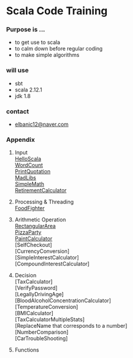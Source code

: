 # Scala Code Training

### Purpose is ...

 * to get use to scala
 * to calm down before regular coding
 * to make simple algorithms

### will use

 * sbt
 * scala 2.12.1
 * jdk 1.8

### contact

 * elbanic12@naver.com


### Appendix

 1. Input
<br>[HelloScala](https://github.com/elbanic/ScalaTraining/tree/master/helloscala)
<br>[WordCount](https://github.com/elbanic/ScalaTraining/tree/master/wordcount)
<br>[PrintQuotation](https://github.com/elbanic/ScalaTraining/tree/master/printquotation)
<br>[MadLibs](https://github.com/elbanic/ScalaTraining/tree/master/madlibs)
<br>[SimpleMath](https://github.com/elbanic/ScalaTraining/tree/master/simplemath)
<br>[RetirementCalculator](https://github.com/elbanic/ScalaTraining/tree/master/simplemath)

 2. Processing & Threading
<br>[FoodFighter](https://github.com/elbanic/ScalaTraining/tree/master/foodfighter)

 3. Arithmetic Operation
<br>[RectangularArea](https://github.com/elbanic/ScalaTraining/tree/master/rectangulararea)
<br>[PizzaParty](https://github.com/elbanic/ScalaTraining/tree/master/pizzaparty)
<br>[PaintCalculator](https://github.com/elbanic/ScalaTraining/tree/master/paintcalculator)
<br>[SelfCheckout]
<br>[CurrencyConversion]
<br>[SimpleInterestCalculator]
<br>[CompoundInterestCalculator]

 4. Decision
<br>[TaxCalculator]
<br>[VerifyPassword]
<br>[LegallyDrivingAge]
<br>[BloodAlcoholConcentrationCalculator]
<br>[TemperatureConversion]
<br>[BMICalculator]
<br>[TaxCalculatorMultipleStats]
<br>[ReplaceName that corresponds to a number]
<br>[NumberComparison]
<br>[CarTroubleShooting]

 5. Functions



